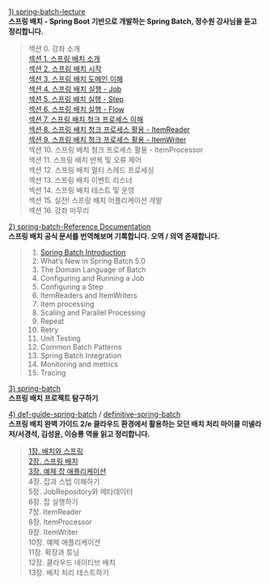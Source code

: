 [1) spring-batch-lecture](https://github.com/onjsdnjs/spring-batch-lecture/tree/8020bbbc93c4115a25e40777a5af7103d90104f3) <br>
**스프링 배치 - Spring Boot 기반으로 개발하는 Spring Batch, 정수원 강사님을 듣고 정리합니다. <br>**
> 섹션 0. 강좌 소개 <br>
> [섹션 1. 스프링 배치 소개 <br>](https://medium.com/@18corsair/스프링-배치-spring-boot-기반으로-개발하는-spring-batch-정수원-강사님-1장-요약-dec0cd2917bb)
> [섹션 2. 스프링 배치 시작 <br>](https://medium.com/@18corsair/스프링-배치-spring-boot-기반으로-개발하는-spring-batch-정수원-강사님-2장-요약-f07af10ce339)
> [섹션 3. 스프링 배치 도메인 이해 <br>](https://medium.com/@18corsair/스프링-배치-spring-boot-기반으로-개발하는-spring-batch-정수원-강사님-3장-job-jobinstance-jobparameter-d858f69e7daf)
> [섹션 4. 스프링 배치 실행 - Job <br>](https://medium.com/@18corsair/스프링-배치-spring-boot-기반으로-개발하는-spring-batch-정수원-강사님-4장-요약-af42e4a91213)
> [섹션 5. 스프링 배치 실행 - Step <br>](https://medium.com/@18corsair/스프링-배치-spring-boot-기반으로-개발하는-spring-batch-정수원-강사님-5장-요약-89e8b605d547)
> [섹션 6. 스프링 배치 실행 - Flow <br>](https://medium.com/@18corsair/스프링-배치-spring-boot-기반으로-개발하는-spring-batch-정수원-강사님-6장-요약-bb2abd7e8dff)
> [섹션 7. 스프링 배치 청크 프로세스 이해 <br>](https://medium.com/@18corsair/스프링-배치-spring-boot-기반으로-개발하는-spring-batch-정수원-강사님-7장-스프링-배치-청크-프로세스-1-요약-4ba9f4a04adf)
> [섹션 8. 스프링 배치 청크 프로세스 활용 - ItemReader <br>](https://medium.com/@18corsair/스프링-배치-spring-boot-기반으로-개발하는-spring-batch-정수원-강사님-스프링-배치-청크-프로세스-활용-itemreader-8장-요약-168ad7d7419c)
> [섹션 9. 스프링 배치 청크 프로세스 활용 - ItemWriter <br>](https://medium.com/@18corsair/스프링-배치-spring-boot-기반으로-개발하는-spring-batch-정수원-강사님-스프링-배치-청크-프로세스-활용-itemwriter-9장-요약-88218f400476)
> 섹션 10. 스프링 배치 청크 프로세스 활용 - ItemProcessor <br>
> 섹션 11. 스프링 배치 반복 및 오류 제어 <br>
> 섹션 12. 스프링 배치 멀티 스레드 프로세싱 <br>
> 섹션 13. 스프링 배치 이벤트 리스너 <br>
> 섹션 14. 스프링 배치 테스트 및 운영 <br>
> 섹션 15. 실전! 스프링 배치 어플리케이션 개발 <br>
> 섹션 16. 강좌 마무리 <br>

[2) spring-batch-Reference Documentation](https://docs.spring.io/spring-batch/docs/current/reference/html/index-single.html) <br>
**스프링 배치 공식 문서를 번역해보며 기록합니다. 오역 / 의역 존재합니다. <br>**
> 1. [Spring Batch Introduction <br>](https://medium.com/@18corsair/spring-batch-reference-documentation-8e67aeb792fa)
> 2. What’s New in Spring Batch 5.0 <br>
> 3. The Domain Language of Batch <br>
> 4. Configuring and Running a Job <br>
> 5. Configuring a Step <br>
> 6. ItemReaders and ItemWriters <br>
> 7. Item processing <br>
> 8. Scaling and Parallel Processing <br>
> 9. Repeat <br>
> 10. Retry <br>
> 11. Unit Testing <br>
> 12. Common Batch Patterns <br>
> 13. Spring Batch Integration <br>
> 14. Monitoring and metrics <br>
> 15. Tracing <br>

[3) spring-batch](https://github.com/spring-projects/spring-batch) <br>
**스프링 배치 프로젝트 탐구하기 <br>**

[4) def-guide-spring-batch](https://github.com/Apress/def-guide-spring-batch) /
[definitive-spring-batch](https://github.com/AcornPublishing/definitive-spring-batch) <br>
**스프링 배치 완벽 가이드 2/e 클라우드 환경에서 활용하는 모던 배치 처리 마이클 미넬라 저/서경석, 김성윤, 이승룡 역을 읽고 정리합니다. <br>**
> [1장. 배치와 스프링 <br>](https://medium.com/@18corsair/스프링-배치-완벽-가이드-2-e-클라우드-환경에서-활용하는-모던-배치-처리-마이클-미넬라-저-서경석-김성윤-이승룡-역-1장-요약-ddacb13852ab)
> [2장. 스프링 배치 <br>](https://medium.com/@18corsair/스프링-배치-완벽-가이드-2-e-클라우드-환경에서-활용하는-모던-배치-처리-마이클-미넬라-저-서경석-김성윤-이승룡-역-2장-스프링-배치-17b3304c278c)
> [3장. 예제 잡 애플리케이션 <br>](https://medium.com/@18corsair/스프링-배치-완벽-가이드-2-e-클라우드-환경에서-활용하는-모던-배치-처리-마이클-미넬라-저-서경석-김성윤-이승룡-역-3장-예제-잡-애플리케이션-358ab4c14156) 
> 4장. 잡과 스텝 이해하기 <br>
> 5장. JobRepository와 메타데이터 <br> 
> 6장. 잡 실행하기 <br>
> 7장. ItemReader <br>
> 8장. ItemProcessor <br>
> 9장. ItemWriter <br>
> 10장. 예제 애플리케이션 <br>
> 11장. 확장과 튜닝 <br>
> 12장. 클라우드 네이티브 배치 <br> 
> 13장. 배치 처리 테스트하기 <br>